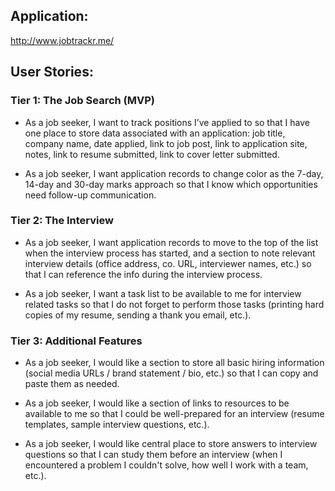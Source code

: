 ## Application:

http://www.jobtrackr.me/

## User Stories:

### Tier 1: The Job Search (MVP)

- As a job seeker, I want to track positions I’ve applied to so that I have one place to store data associated with an application: job title, company name, date applied, link to job post, link to application site, notes, link to resume submitted, link to cover letter submitted.

- As a job seeker, I want application records to change color as the 7-day, 14-day and 30-day marks approach so that I know which opportunities need follow-up communication.

### Tier 2: The Interview

- As a job seeker, I want application records to move to the top of the list when the interview process has started, and a section to note relevant interview details (office address, co. URL, interviewer names, etc.) so that I can reference the info during the interview process.

- As a job seeker, I want a task list to be available to me for interview related tasks so that I do not forget to perform those tasks (printing hard copies of my resume, sending a thank you email, etc.).

### Tier 3: Additional Features

- As a job seeker, I would like a section to store all basic hiring information (social media URLs / brand statement / bio, etc.) so that I can copy and paste them as needed.

- As a job seeker, I would like a section of links to resources to be available to me so that I could be well-prepared for an interview (resume templates, sample interview questions, etc.).

- As a job seeker, I would like central place to store answers to interview questions so that I can study them before an interview (when I encountered a problem I couldn't solve, how well I work with a team, etc.).


